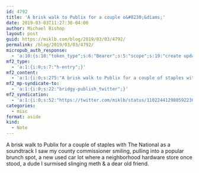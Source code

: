 ```yaml
---
id: 4792
title: 'A brisk walk to Publix for a couple o&#8230;&diams;'
date: 2019-03-03T11:27:30-04:00
author: Michael Bishop
layout: post
guid: https://miklb.com/blog/2019/03/03/4792/
permalink: /blog/2019/03/03/4792/
micropub_auth_response:
  - 'a:10:{s:10:"token_type";s:6:"Bearer";s:5:"scope";s:19:"create update media";s:2:"me";s:18:"https://miklb.com/";s:9:"issued_by";s:45:"https://miklb.com/wp-json/indieauth/1.0/token";s:9:"client_id";s:21:"https://quill.p3k.io/";s:11:"client_name";s:5:"Quill";s:11:"client_icon";s:46:"https://quill.p3k.io/images/quill-icon-196.png";s:9:"issued_at";i:1549993187;s:4:"user";i:1;s:13:"last_accessed";i:1551630450;}'
mf2_type:
  - 'a:1:{i:0;s:7:"h-entry";}'
mf2_content:
  - 'a:1:{i:0;s:275:"A brisk walk to Publix for a couple of staples with The National as a soundtrack I saw my county commissioner smiling, pulling into a popular brunch spot, a new used car lot where a neighborhood hardware store once stood, a dude I surmised slinging meth & a dear old friend. ";}'
mf2_mp-syndicate-to:
  - 'a:1:{i:0;s:22:"bridgy-publish_twitter";}'
mf2_syndication:
  - 'a:1:{i:0;s:52:"https://twitter.com/miklb/status/1102244129805922304";}'
categories:
  - misc
format: aside
kind:
  - Note
---
```

A brisk walk to Publix for a couple of staples with The National as a soundtrack I saw my county commissioner smiling, pulling into a popular brunch spot, a new used car lot where a neighborhood hardware store once stood, a dude I surmised slinging meth &amp; a dear old friend. 